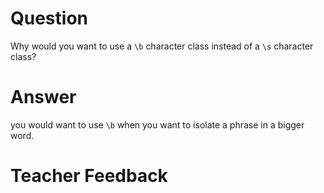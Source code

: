 # Question
Why would you want to use a `\b` character class instead of a `\s` character class?

# Answer
you would want to use `\b` when you want to isolate a phrase in a bigger word.

# Teacher Feedback